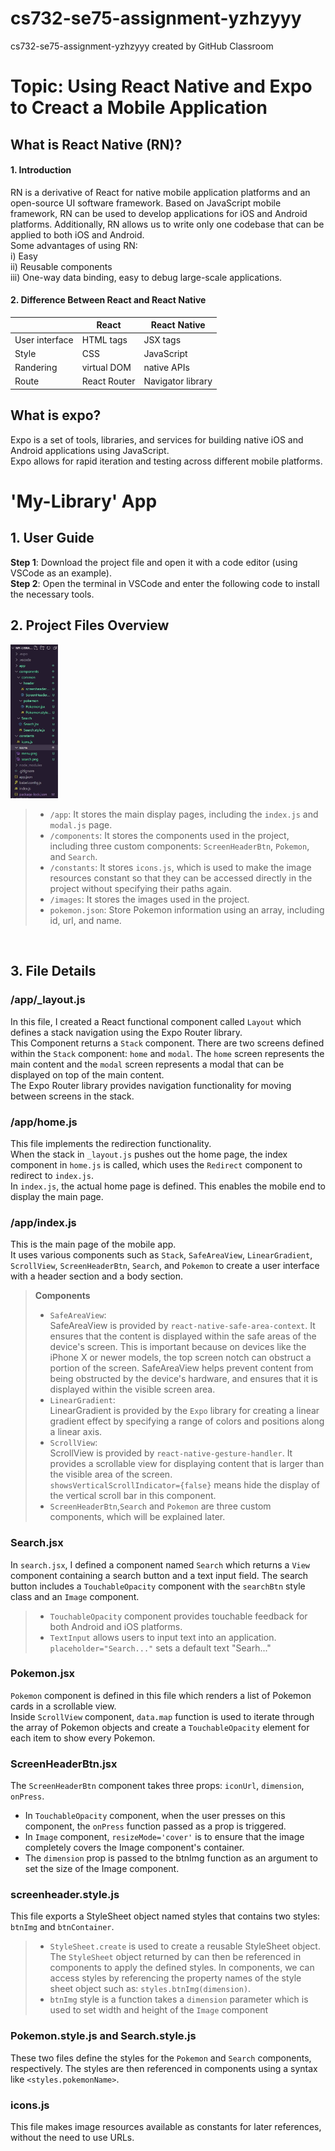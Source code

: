 # cs732-se75-assignment-yzhzyyy
cs732-se75-assignment-yzhzyyy created by GitHub Classroom

# Topic: Using React Native and Expo to Creact a Mobile Application <br>

## What is React Native (RN)? <br>

#### 1. Introduction <br>
  RN is a derivative of React for native mobile application platforms and an open-source UI software framework. Based on JavaScript mobile framework, RN can be used to develop applications for iOS and Android platforms. Additionally, RN allows us to write only one codebase that can be applied to both iOS and Android.<br>
  Some advantages of using RN:  
  i) Easy  
  ii) Reusable components  
  iii) One-way data binding, easy to debug large-scale applications.  

#### 2. Difference Between React and React Native <br>

|  | React | React Native |
| --- | --- | --- |
| User interface | HTML tags | JSX tags |
| Style | CSS | JavaScript |
| Randering | virtual DOM | native APIs |
| Route | React Router | Navigator library |<br>

## What is expo? <br>
  Expo is a set of tools, libraries, and services for building native iOS and Android applications using JavaScript.  
  Expo allows for rapid iteration and testing across different mobile platforms.  
  
# 'My-Library' App

## 1. User Guide  

**Step 1**: Download the project file and open it with a code editor (using VSCode as an example).  
**Step 2**: Open the terminal in VSCode and enter the following code to install the necessary tools.  

## 2. Project Files Overview
<img src="./images/catalog.jpg" width="15%" height = "15%"/><br>

> * `/app`: It stores the main display pages, including the `index.js` and `modal.js` page.  
> * `/components`: It stores the components used in the project, including three custom components: `ScreenHeaderBtn`, `Pokemon`, and `Search`.  
> * `/constants`: It stores `icons.js`, which is used to make the image resources constant so that they can be accessed directly in the project without specifying their paths again.  
> * `/images`: It stores the images used in the project.  
> * `pokemon.json`: Store Pokemon information using an array, including id, url, and name.

<br>

## 3. File Details

### /app/_layout.js
In this file, I created a React functional component called `Layout` which defines a stack navigation using the Expo Router library.<br>This Component returns a `Stack` component. There are two screens defined within the `Stack` component: `home` and `modal`. The `home` screen represents the main content and the `modal` screen represents a modal that can be displayed on top of the main content. <br> The Expo Router library provides navigation functionality for moving between screens in the stack.

### /app/home.js
This file implements the redirection functionality.<br> When the stack in `_layout.js` pushes out the home page, the index component in `home.js` is called, which uses the `Redirect` component to redirect to `index.js`. <br> In `index.js`, the actual home page is defined. This enables the mobile end to display the main page.<br>

### /app/index.js
This is the main page of the mobile app.<br>
It uses various components such as `Stack`, `SafeAreaView`, `LinearGradient`, `ScrollView`, `ScreenHeaderBtn`, `Search`, and `Pokemon` to create a user interface with a header section and a body section.<br>
> **Components**<br>
> * `SafeAreaView`: <br>SafeAreaView is provided by `react-native-safe-area-context`. It ensures that the content is displayed within the safe areas of the device's screen. This is important because on devices like the iPhone X or newer models, the top screen notch can obstruct a portion of the screen. SafeAreaView helps prevent content from being obstructed by the device's hardware, and ensures that it is displayed within the visible screen area.
> * `LinearGradient`: <br>LinearGradient is provided by the `Expo` library for creating a linear gradient effect by specifying a range of colors and positions along a linear axis. 
> * `ScrollView`: <br>ScrollView is provided by  `react-native-gesture-handler`. It provides a scrollable view for displaying content that is larger than the visible area of the screen.<br> `showsVerticalScrollIndicator={false}` means hide the display of the vertical scroll bar in this component.<br>
> * `ScreenHeaderBtn`,`Search` and `Pokemon` are three custom components, which will be explained later.

### Search.jsx
In `search.jsx`, I defined a component named `Search` which returns a `View` component containing a search button and a text input field. The search button includes a `TouchableOpacity` component with the `searchBtn` style class and an `Image` component.<br>
> * `TouchableOpacity` component provides touchable feedback for both Android and iOS platforms.
> * `TextInput` allows users to input text into an application. `placeholder="Search..."` sets a default text "Searh..."

### Pokemon.jsx
`Pokemon` component is defined in this file which renders a list of Pokemon cards in a scrollable view.<br> 
Inside `ScrollView` component, `data.map` function is used to iterate through the array of Pokemon objects and create a `TouchableOpacity` element for each item to show every Pokemon. <br>

### ScreenHeaderBtn.jsx
The `ScreenHeaderBtn` component takes three props: `iconUrl`, `dimension`, `onPress`.<br>
* In `TouchableOpacity` component, when the user presses on this component, the `onPress` function passed as a prop is triggered.<br>
* In `Image` component, `resizeMode='cover'` is to ensure that the image completely covers the Image component's container.<br>
* The `dimension` prop is passed to the btnImg function as an argument to set the size of the Image component.<br>

### screenheader.style.js
This file exports a StyleSheet object named styles that contains two styles: `btnImg` and `btnContainer`.<br>
> * `StyleSheet.create` is used to create a reusable StyleSheet object. The `StyleSheet` object returned by can then be referenced in components to apply the defined styles. In components, we can access styles by referencing the property names of the style sheet object such as: `styles.btnImg(dimension)`.
> * `btnImg` style is a function takes a `dimension` parameter which is used to set width and height of the `Image` component<br>


### Pokemon.style.js and Search.style.js
These two files define the styles for the `Pokemon` and `Search` components, respectively. The styles are then referenced in components using a syntax like `<styles.pokemonName>`.<br>

### icons.js
This file makes image resources available as constants for later references, without the need to use URLs.<br>


